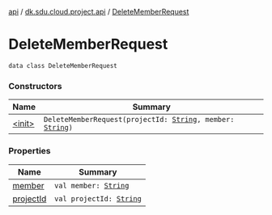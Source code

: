 [api](../../index.md) / [dk.sdu.cloud.project.api](../index.md) / [DeleteMemberRequest](./index.md)

# DeleteMemberRequest

`data class DeleteMemberRequest`

### Constructors

| Name | Summary |
|---|---|
| [&lt;init&gt;](-init-.md) | `DeleteMemberRequest(projectId: `[`String`](https://kotlinlang.org/api/latest/jvm/stdlib/kotlin/-string/index.html)`, member: `[`String`](https://kotlinlang.org/api/latest/jvm/stdlib/kotlin/-string/index.html)`)` |

### Properties

| Name | Summary |
|---|---|
| [member](member.md) | `val member: `[`String`](https://kotlinlang.org/api/latest/jvm/stdlib/kotlin/-string/index.html) |
| [projectId](project-id.md) | `val projectId: `[`String`](https://kotlinlang.org/api/latest/jvm/stdlib/kotlin/-string/index.html) |
